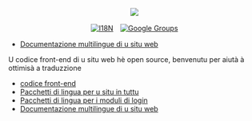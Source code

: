 <p align="center"><a href="https://wac.tax"><img src="https://cdn.jsdelivr.net/gh/wactax/img/logo.svg"/></a></p><p align="center"><a href="https://github.com/wactax/wac.tax/blob/main/doc/README.md#readme"><img alt="I18N" src="https://cdn.jsdelivr.net/gh/wactax/img/t.svg"/></a>　<a href="https://groups.google.com/u/2/g/wactax"><img alt="Google Groups" src="https://cdn.jsdelivr.net/gh/wactax/img/g-groups.svg"/></a></p>

* [Documentazione multilingue di u situ web](https://github.com/xxai-doc)

U codice front-end di u situ web hè open source, benvenutu per aiutà à ottimisà a traduzzione

* [codice front-end](https://github.com/xxai-art/web)
* [Pacchetti di lingua per u situ in tuttu](https://github.com/xxai-art/web/tree/main/i18n)
* [Pacchetti di lingua per i moduli di login](https://github.com/wacpkg/user/tree/main/ui.i18n)
* [Documentazione multilingue di u situ web](https://github.com/xxai-doc)
